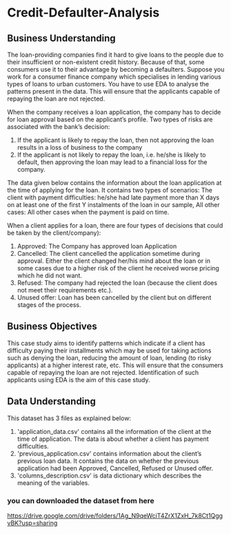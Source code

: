 # Credit-Defaulter-Analysis 
## Business Understanding 
The loan-providing companies find it hard to give loans to the people due to their insufficient or non-existent credit history. Because of that, some consumers use it to their advantage by becoming a defaulters. Suppose you work for a consumer finance company which specialises in lending various types of loans to urban customers. You have to use EDA to analyse the patterns present in the data. This will ensure that the applicants capable of repaying the loan are not rejected.

When the company receives a loan application, the company has to decide for loan approval based on the applicant’s profile. Two types of risks are associated with the bank’s decision:

1. If the applicant is likely to repay the loan, then not approving the loan results in a loss of business to the company
2. If the applicant is not likely to repay the loan, i.e. he/she is likely to default, then approving the loan may lead to a financial loss for the company.

The data given below contains the information about the loan application at the time of applying for the loan. It contains two types of scenarios:
The client with payment difficulties: he/she had late payment more than X days on at least one of the first Y instalments of the loan in our sample,
All other cases: All other cases when the payment is paid on time.

When a client applies for a loan, there are four types of decisions that could be taken by the client/company):
1. Approved: The Company has approved loan Application
2. Cancelled: The client cancelled the application sometime during approval. Either the client changed her/his mind about the loan or in some cases due to a        higher risk of the client he received worse pricing which he did not want.
3. Refused: The company had rejected the loan (because the client does not meet their requirements etc.).
4. Unused offer:  Loan has been cancelled by the client but on different stages of the process.

## Business Objectives 
This case study aims to identify patterns which indicate if a client has difficulty paying their installments which may be used for taking actions such as denying the loan, reducing the amount of loan, lending (to risky applicants) at a higher interest rate, etc. This will ensure that the consumers capable of repaying the loan are not rejected. Identification of such applicants using EDA is the aim of this case study.

## Data Understanding 
This dataset has 3 files as explained below: 

1. 'application_data.csv'  contains all the information of the client at the time of application.
The data is about whether a client has payment difficulties.
2. 'previous_application.csv' contains information about the client’s previous loan data. It contains the data on whether the previous application had been Approved, Cancelled, Refused or Unused offer.
3. 'columns_description.csv' is data dictionary which describes the meaning of the variables.


### you can downloaded the dataset from here 
https://drive.google.com/drive/folders/1Ag_N9qeWciT4ZrX1ZxH_7k8Ct1QggvBK?usp=sharing



